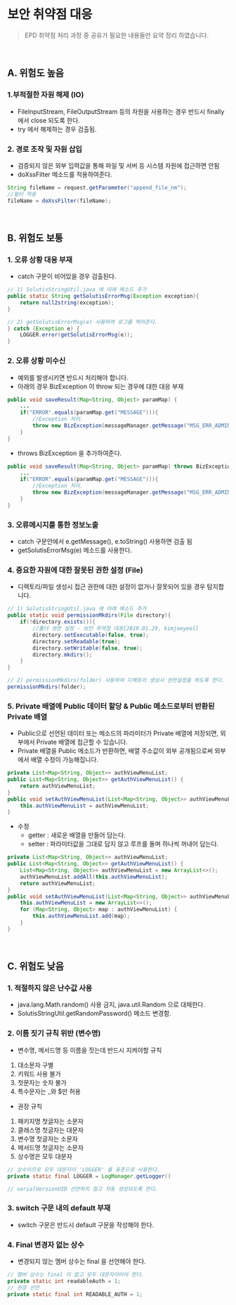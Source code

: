# 보안 취약점 대응
> EPD 취약점 처리 과정 중 공유가 필요한 내용들만 요약 정리 하였습니다.
<br/>

## A. 위험도 높음
### 1.부적절한 자원 해제 (IO)
* FileInputStream, FileOutputStream 등의 자원을 사용하는 경우 반드시 finally 에서 close 되도록 한다.
* try 에서 해제하는 경우 검출됨.

### 2. 경로 조작 및 자원 삽입
* 검증되지 않은 외부 입력값을 통해 파일 및 서버 등 시스템 자원에 접근하면 안됨
* doXssFilter 메소드를 적용하여준다.
```java
String fileName = request.getParameter("append_file_nm");
//필터 적용
fileName = doXssFilter(fileName);
```   
<br/>

## B. 위험도 보통
### 1. 오류 상황 대응 부재
* catch 구문이 비어있을 경우 검출된다.
```java
// 1) SolutisStringUtil.java 에 아래 메소드 추가
public static String getSolutisErrorMsg(Exception exception){
    return null2string(exception);
}

// 2) getSolutisErrorMsg(e) 사용하여 로그를 찍어준다.
} catch (Exception e) {
    LOGGER.error(getSolutisErrorMsg(e));
}
```

### 2. 오류 상황 미수신
* 예외를 발생시키면 반드시 처리해야 합니다.
* 아래의 경우 BizException 이 throw 되는 경우에 대한 대응 부재
```java
public void saveResult(Map<String, Object> paramMap) {
    ...
	if("ERROR".equals(paramMap.get("MESSAGE"))){
		//Exception 처리.
		throw new BizException(messageManager.getMessage("MSG_ERR_ADMIN_CONTACT", new Object[]{messageManager.getMessage("26")})); //{0} 처리 중 오류가 발생하였습니다.관리자에게 문의 하시기 바랍니다.
	}
}
```
* throws BizException 을 추가하여준다.
```java
public void saveResult(Map<String, Object> paramMap) throws BizException{
    ...
	if("ERROR".equals(paramMap.get("MESSAGE"))){
		//Exception 처리.
		throw new BizException(messageManager.getMessage("MSG_ERR_ADMIN_CONTACT", new Object[]{messageManager.getMessage("26")})); //{0} 처리 중 오류가 발생하였습니다.관리자에게 문의 하시기 바랍니다.
	}
}
```

### 3. 오류메시지를 통한 정보노출
* catch 구문안에서 e.getMessage(), e.toString() 사용하면 검출 됨
* getSolutisErrorMsg(e) 메소드를 사용한다.

### 4. 중요한 자원에 대한 잘못된 권한 설정 (File)
* 디렉토리/파일 생성시 접근 권한에 대한 설정이 없거나 잘못되어 있을 경우 탐지합니다.
```java
// 1) SolutisStringUtil.java 에 아래 메소드 추가
public static void permissionMkdirs(File directory){
	if(!directory.exists()){
		//폴더 권한 설정 - 보안 취약점 대응[2019.01.29, kimjaeyeol]
		directory.setExecutable(false, true);
		directory.setReadable(true);
		directory.setWritable(false, true);
		directory.mkdirs();
	}
}

// 2) permissionMkdirs(folder) 사용하여 디렉토리 생성시 권한설정을 하도록 한다.
permissionMkdirs(folder);
```

### 5. Private 배열에 Public 데이터 할당 & Public 메소드로부터 반환된 Private 배열
* Public으로 선언된 데이터 또는 메소드의 파라미터가 Private 배열에 저장되면, 외부에서 Private 배열에 접근할 수 있습니다.
* Private 배열을 Public 메소드가 반환하면, 배열 주소값이 외부 공개됨으로써 외부에서 배열 수정이 가능해집니다.
```java
private List<Map<String, Object>> authViewMenuList;
public List<Map<String, Object>> getAuthViewMenuList() {
	return authViewMenuList;
}
public void setAuthViewMenuList(List<Map<String, Object>> authViewMenuList) {
	this.authViewMenuList = authViewMenuList;
}
```
* 수정
  * getter : 새로운 배열을 만들어 담는다.
  * setter : 파라미터값을 그대로 담지 않고 루프를 돌며 하나씩 꺼내어 담는다.
```java
private List<Map<String, Object>> authViewMenuList;
public List<Map<String, Object>> getAuthViewMenuList() {
	List<Map<String, Object>> authViewMenuList = new ArrayList<>();
	authViewMenuList.addAll(this.authViewMenuList);
	return authViewMenuList;
}
public void setAuthViewMenuList(List<Map<String, Object>> authViewMenuList) {
	this.authViewMenuList = new ArrayList<>();
	for (Map<String, Object> map : authViewMenuList) {
		this.authViewMenuList.add(map);
	}
}
```

<br/>

## C. 위험도 낮음

### 1. 적절하지 않은 난수값 사용
* java.lang.Math.random() 사용 금지, java.util.Random 으로 대체한다.
* SolutisStringUtil.getRandomPassword() 메소드 변경함.

### 2. 이름 짓기 규칙 위반 (변수명)
* 변수명, 메서드명 등 이름을 짓는데 반드시 지켜야할 규칙
1. 대소문자 구별
2. 키워드 사용 불가
3. 첫문자는 숫자 불가
4. 특수문자는 _와 $만 허용
* 권장 규칙
1. 패키지명 첫글자는 소문자
2. 클래스명 첫글자는 대문자
3. 변수명 첫글자는 소문자
4. 메서드명 첫글자는 소문자
5. 상수명은 모두 대문자
```java
// 상수이므로 모두 대문자이 'LOGGER' 를 표준으로 사용한다.
private static final LOGGER = LogManager.getLogger()

// serialVersionUID 선언하지 않고 자동 생성되도록 한다.
```

### 3. switch 구문 내의 default 부재
* switch 구문은 반드시 default 구문을 작성해야 한다.

### 4. Final 변경자 없는 상수
* 변경되지 않는 멤버 상수는 final 을 선언해야 한다.
```java
// 멤버 상수는 final 이 없고 모두 대문자이어야 한다.
private static int readableAuth = 1;
// 권장 선언
private static final int READABLE_AUTH = 1;
```

